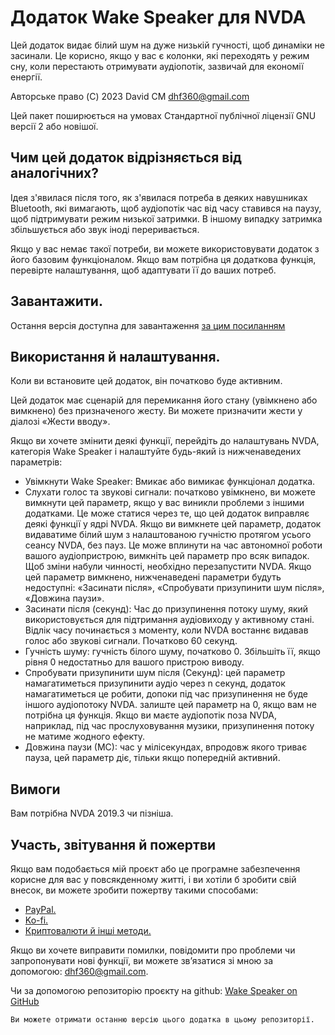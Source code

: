 # Додаток Wake Speaker для NVDA #

Цей додаток видає білий шум на дуже низькій гучності, щоб динаміки не засинали. Це корисно, якщо у вас є колонки, які переходять у режим сну, коли перестають отримувати аудіопотік, зазвичай для економії енергії.

Авторське право (C) 2023 David CM <dhf360@gmail.com>

Цей пакет поширюється на умовах Стандартної публічної ліцензії GNU версії 2 або новішої.

## Чим цей додаток відрізняється від аналогічних?

Ідея з'явилася після того, як з'явилася потреба в деяких навушниках Bluetooth, які вимагають, щоб аудіопотік час від часу ставився на паузу, щоб підтримувати режим низької затримки. В іншому випадку затримка збільшується або звук іноді переривається.

Якщо у вас немає такої потреби, ви можете використовувати додаток з його базовим функціоналом. Якщо вам потрібна ця додаткова функція, перевірте налаштування, щоб адаптувати її до ваших потреб.

## Завантажити.
 Остання версія доступна для завантаження [за цим посиланням](https://davidacm.github.io/getlatest/gh/davidacm/WakeSpeaker/?index=1)

## Використання й налаштування.

Коли ви встановите цей додаток, він початково буде активним.

Цей додаток має сценарій для перемикання його стану (увімкнено або вимкнено) без призначеного жесту. Ви можете призначити жести у діалозі «Жести вводу».

Якщо ви хочете змінити деякі функції, перейдіть до налаштувань NVDA, категорія Wake Speaker і налаштуйте будь-який із нижченаведених параметрів:

* Увімкнути Wake Speaker: Вмикає або вимикає функціонал додатка.
* Слухати голос та звукові сигнали: початково увімкнено, ви можете вимкнути цей параметр, якщо у вас виникли проблеми з іншими додатками. Це може статися через те, що цей додаток виправляє деякі функції у ядрі NVDA. Якщо ви вимкнете цей параметр, додаток видаватиме білий шум з налаштованою гучністю протягом усього сеансу NVDA, без пауз. Це може вплинути на час автономної роботи вашого аудіопристрою, вимкніть цей параметр про всяк випадок. Щоб зміни набули чинності, необхідно перезапустити NVDA.
Якщо цей параметр вимкнено, нижченаведені параметри будуть недоступні: «Засинати після», «Спробувати призупинити шум після», «Довжина паузи».
* Засинати після (секунд): Час до призупинення потоку шуму, який використовується для підтримання аудіовиходу у активному стані. Відлік часу починається з моменту, коли NVDA востаннє видавав голос або звукові сигнали. Початково 60 секунд.
* Гучність шуму: гучність білого шуму, початково 0. Збільшіть її, якщо рівня 0 недостатньо для вашого пристрою виводу.
* Спробувати призупинити шум після (Секунд): цей параметр намагатиметься призупинити аудіо через n секунд, додаток намагатиметься це робити, допоки під час призупинення не буде іншого аудіопотоку NVDA. залиште цей параметр на 0, якщо вам не потрібна ця функція. Якщо ви маєте аудіопотік поза NVDA, наприклад, під час прослуховування музики, призупинення потоку не матиме жодного ефекту.
* Довжина паузи (МС): час у мілісекундах, впродовж якого триває пауза, цей параметр діє, тільки якщо попередній активний.

## Вимоги
  Вам потрібна NVDA 2019.3 чи пізніша.

## Участь, звітування й пожертви

Якщо вам подобається мій проєкт або це програмне забезпечення корисне для вас у повсякденному житті, і ви хотіли б зробити свій внесок, ви можете зробити пожертву такими способами:

* [PayPal.](https://paypal.me/davicm)
* [Ko-fi.](https://ko-fi.com/davidacm)
* [Криптовалюти й інші методи.](https://davidacm.github.io/donations/)

Якщо ви хочете виправити помилки, повідомити про проблеми чи запропонувати нові функції, ви можете зв’язатися зі мною за допомогою: <dhf360@gmail.com>.

  Чи за допомогою репозиторію проєкту на github:
  [Wake Speaker on GitHub](https://github.com/davidacm/WakeSpeaker)

    Ви можете отримати останню версію цього додатка в цьому репозиторії.
